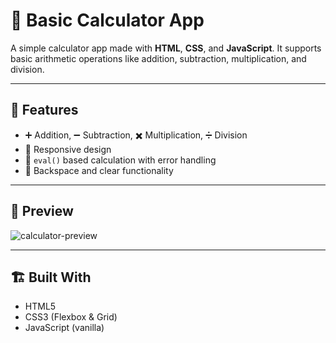 # 🔢 Basic Calculator App

A simple calculator app made with **HTML**, **CSS**, and **JavaScript**. It supports basic arithmetic operations like addition, subtraction, multiplication, and division.

---

## 🚀 Features

- ➕ Addition, ➖ Subtraction, ✖️ Multiplication, ➗ Division
- 📱 Responsive design
- 🧠 `eval()` based calculation with error handling
- 🔁 Backspace and clear functionality

---

## 📸 Preview

![calculator-preview](assets/Screenshot(15).png)

---

## 🏗 Built With

- HTML5
- CSS3 (Flexbox & Grid)
- JavaScript (vanilla)
